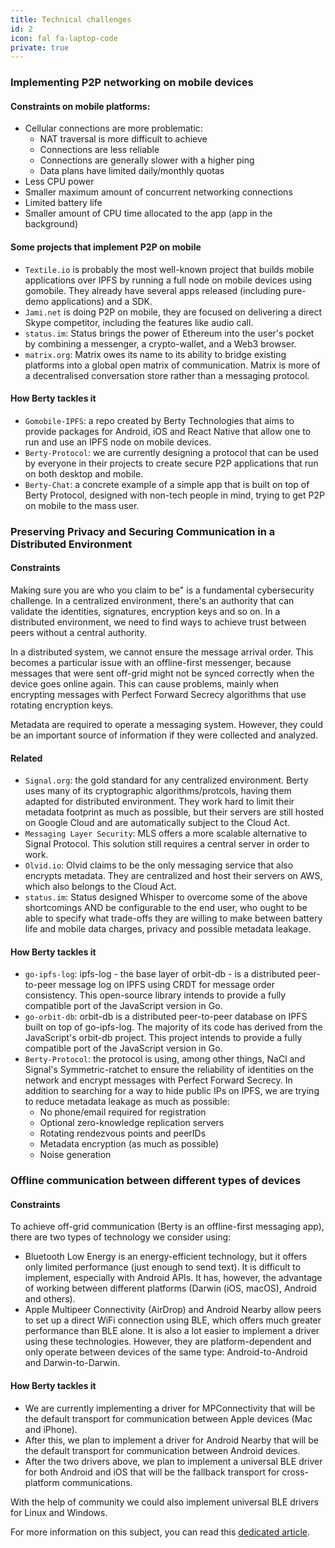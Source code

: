 ```yaml
---
title: Technical challenges
id: 2
icon: fal fa-laptop-code
private: true
---
```


### Implementing P2P networking on mobile devices

#### Constraints on mobile platforms:

* Cellular connections are more problematic:
    * NAT traversal is more difficult to achieve
    * Connections are less reliable
    * Connections are generally slower with a higher ping
    * Data plans have limited daily/monthly quotas
* Less CPU power
* Smaller maximum amount of concurrent networking connections
* Limited battery life
* Smaller amount of CPU time allocated to the app (app in the background)

#### Some projects that implement P2P on mobile

* `Textile.io` is probably the most well-known project that builds mobile applications over IPFS by running a full node on mobile devices using gomobile. They already have several apps released (including pure-demo applications) and a SDK.
* `Jami.net` is doing P2P on mobile, they are focused on delivering a direct Skype competitor, including the features like audio call.
* `status.im`: Status brings the power of Ethereum into the user's pocket by combining a messenger, a crypto-wallet, and a Web3 browser.
* `matrix.org`:  Matrix owes its name to its ability to bridge existing platforms into a global open matrix of communication. Matrix is more of a decentralised conversation store rather than a messaging protocol.

#### How Berty tackles it

* `Gomobile-IPFS`: a repo created by Berty Technologies that aims to provide packages for Android, iOS and React Native that allow one to run and use an IPFS node on mobile devices. 
* `Berty-Protocol`: we are currently designing a protocol that can be used by everyone in their projects to create secure P2P applications that run on both desktop and mobile.
* `Berty-Chat`: a concrete example of a simple app that is built on top of Berty Protocol, designed with non-tech people in mind, trying to get P2P on mobile to the mass user.

### Preserving Privacy and Securing Communication in a Distributed Environment

#### Constraints

Making sure you are who you claim to be" is a fundamental cybersecurity challenge. In a centralized environment, there's an authority that can validate the identities, signatures, encryption keys and so on. In a distributed environment, we need to find ways to achieve trust between peers without a central authority.

In a distributed system, we cannot ensure the message arrival order. This becomes a particular issue with an offline-first messenger, because messages that were sent off-grid might not be synced correctly when the device goes online again. This can cause problems, mainly when encrypting messages with Perfect Forward Secrecy algorithms that use rotating encryption keys.

Metadata are required to operate a messaging system. However, they could be an important source of information if they were collected and analyzed.

#### Related

* `Signal.org`: the gold standard for any centralized environment. Berty uses many of its cryptographic algorithms/protcols, having them adapted for distributed environment. They work hard to limit their metadata footprint as much as possible, but their servers are still hosted on Google Cloud and are automatically subject to the Cloud Act.
* `Messaging Layer Security`: MLS offers a more scalable alternative to Signal Protocol. This solution still requires a central server in order to work.
* `Olvid.io`: Olvid claims to be the only messaging service that also encrypts metadata. They are centralized and host their servers on AWS, which also belongs to the Cloud Act.
* `status.im`: Status designed Whisper to overcome some of the above shortcomings AND be configurable to the end user, who ought to be able to specify what trade-offs they are willing to make between battery life and mobile data charges, privacy and possible metadata leakage. 

#### How Berty tackles it

* `go-ipfs-log`: ipfs-log - the base layer of orbit-db - is a distributed peer-to-peer message log on IPFS using CRDT for message order consistency. This open-source library intends to provide a fully compatible port of the JavaScript version in Go.
* `go-orbit-db`: orbit-db is a distributed peer-to-peer database on IPFS built on top of go-ipfs-log. The majority of its code has derived from the JavaScript's orbit-db project. This project intends to provide a fully compatible port of the JavaScript version in Go.
* `Berty-Protocol`: the protocol is using, among other things, NaCl and Signal's Symmetric-ratchet to ensure the reliability of identities on the network and encrypt messages with Perfect Forward Secrecy. In addition to searching for a way to hide public IPs on IPFS, we are trying to reduce metadata leakage as much as possible:
    * No phone/email required for registration
    * Optional zero-knowledge replication servers
    * Rotating rendezvous points and peerIDs
    * Metadata encryption (as much as possible)
    * Noise generation
    
### Offline communication between different types of devices

#### Constraints
To achieve off-grid communication (Berty is an offline-first messaging app), there are two types of technology we consider using:
- Bluetooth Low Energy is an energy-efficient technology, but it offers only limited performance (just enough to send text). It is difficult to implement, especially with Android APIs. It has, however, the advantage of working between different platforms (Darwin (iOS, macOS), Android and others).
- Apple Multipeer Connectivity (AirDrop) and Android Nearby allow peers to set up a direct WiFi connection using BLE, which offers much greater performance than BLE alone. It is also a lot easier to implement a driver using these technologies. However, they are platform-dependent and only operate between devices of the same type: Android-to-Android and Darwin-to-Darwin. 

#### How Berty tackles it

- We are currently implementing a driver for MPConnectivity that will be the default transport for communication between Apple devices (Mac and iPhone).
- After this, we plan to implement a driver for Android Nearby that will be the default transport for communication between Android devices.
- After the two drivers above, we plan to implement a universal BLE driver for both Android and iOS that will be the fallback transport for cross-platform communications.

With the help of community we could also implement universal BLE drivers for Linux and Windows.

For more information on this subject, you can read this [dedicated article](https://berty.tech/blog/bluetooth-low-energy/).
